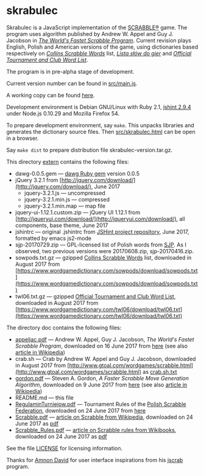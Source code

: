 skrabulec
=========

Skrabulec is a JavaScript implementation of the
[SCRABBLE®](http://www.scrabble.com/) game. The program uses algorithm
published by Andrew W. Appel and Guy J. Jacobson in
[_The World's Fastet Scrabble Program_](doc/appeljac.pdf). Current
revision plays English, Polish and American versions of the game,
using dictionaries based respectively on
[_Collins Scrabble Words_](https://en.wikipedia.org/wiki/Collins_Scrabble_Words)
list, [_Lista słów do gier_](https://sjp.pl/slownik/growy/) and
[_Official Tournament and Club Word List_](https://en.wikipedia.org/wiki/Official_Tournament_and_Club_Word_List).


The program is in pre-alpha stage of development.

Current version number can be found in [src/main.js](src/main.js).

A working copy can be found
[here](https://shgalus.github.io/skrabulec-0.11/skrabulec.html).

Development environment is Debian GNU/Linux with Ruby 2.1, [jshint
2.9.4](http://jshint.com/) under Node.js 0.10.29 and Mozilla Firefox
54.

To prepare development environment, say `make`. This unpacks libraries
and generates the dictionary source files. Then
[src/skrabulec.html](src/skrabulec.html) can be open in a browser.

Say `make dist` to prepare distribution file skrabulec-version.tar.gz.

This directory [extern](extern) contains the following files:

* dawg-0.0.5.gem — [dawg Ruby gem](https://rubygems.org/gems/dawg/)
  version 0.0.5
* jQuery 3.2.1 from
  [http://jquery.com/download/](http://jquery.com/download/), June
  2017
  * jquery-3.2.1.js — uncompressed
  * jquery-3.2.1.min.js — compressed
  * jquery-3.2.1.min.map — map file
* jquery-ui-1.12.1.custom.zip — jQuery UI 1.12.1 from
  [http://jqueryui.com/download/](http://jqueryui.com/download/), all
  components, base theme, June 2017
* jshintrc — original .jshintrc from
  [JSHint project repository](https://github.com/jshint/jshint/tree/master/examples),
  June 2017, formatted by emacs js2-mode
* sjp-20170729.zip — GPL-licensed list of Polish words from
  [SJP](https://sjp.pl/slownik/growy/). As I observed, two previous
  versions were 20170608.zip, sjp-20170416.zip.
* sowpods.txt.gz — gzipped
[Collins Scrabble Words](https://en.wikipedia.org/wiki/Collins_Scrabble_Words)
list, downloaded in August 2017 from
[https://www.wordgamedictionary.com/sowpods/download/sowpods.txt](https://www.wordgamedictionary.com/sowpods/download/sowpods.txt)
* twl06.txt.gz — gzipped
[Official Tournament and Club Word List](https://en.wikipedia.org/wiki/Official_Tournament_and_Club_Word_List),
downloaded in August 2017 from
[https://www.wordgamedictionary.com/twl06/download/twl06.txt](https://www.wordgamedictionary.com/twl06/download/twl06.txt)

The directory doc contains the following files:

* [appeljac.pdf](appeljac.pdf) — Andrew W. Appel, Guy J. Jacobson,
_The World's Fastet Scrabble Program_, downloaded on 16 June 2017 from
[here](http://www.cs.cmu.edu/afs/cs/academic/class/15451-s06/www/lectures/scrabble.pdf)
(see also
[article in Wikipedia](https://en.wikipedia.org/wiki/Deterministic_acyclic_finite_state_automaton))
* crab.sh — Crab by Andrew W. Appel and Guy J. Jacobson, downloaded in
August 2017 from
[http://www.gtoal.com/wordgames/scrabble.html](http://www.gtoal.com/wordgames/scrabble.html)
as
[crab.sh.txt](http://www.gtoal.com/wordgames/gatekeeper/crab.sh.txt)
* [gordon.pdf](gordon.pdf) — Steven A. Gordon, _A Faster Scrabble Move
Generation Algorithm_, downloaded on 9 June 2017 from
[here](http://ericsink.com/downloads/faster-scrabble-gordon.pdf) (see
also [article in Wikipedia](https://en.wikipedia.org/wiki/GADDAG))
* README.md — this file
* [RegulaminTurniejow.pdf](RegulaminTurniejow.pdf) — Tournament Rules
of the [Polish Scrabble Federation](http://www.pfs.org.pl/),
downloaded on 24 June 2017 from
[here](http://www.pfs.org.pl/rozne/RegulaminTurniejow.pdf)
* [Scrabble.pdf](Scrabble.pdf) —
[article on Scrabble from Wikipedia](https://en.wikipedia.org/wiki/Scrabble),
downloaded on 24 June 2017 as
[pdf](https://en.wikipedia.org/api/rest_v1/page/pdf/Scrabble)
* [Scrabble_Rules.pdf](Scrabble_Rules.pdf) —
[article on Scrabble rules from Wikibooks](https://en.wikibooks.org/wiki/Scrabble/Rules),
downloaded on 24 June 2017 as
[pdf](https://en.wikibooks.org/api/rest_v1/page/pdf/Scrabble%2FRules)

See the file [LICENSE](LICENSE) for licensing information.

Thanks for [Amnon David](https://github.com/amnond) for user interface
inspirations from his [jscrab](https://github.com/amnond/jscrab)
program.

